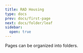 ```yaml
---
title: RAD Housing
type: docs
prev: docs/first-page
next: docs/folder/leaf
sidebar:
  open: true
---
```


Pages can be organized into folders.
